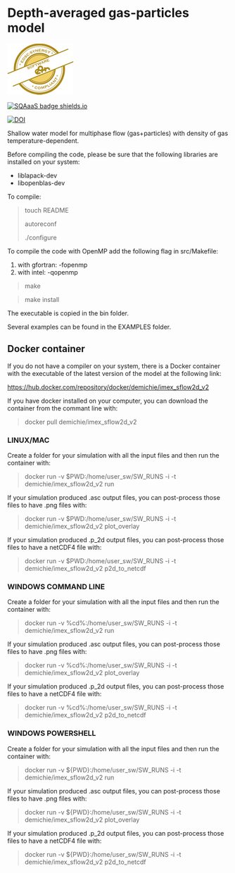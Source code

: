 # Depth-averaged gas-particles model

[![SQAaaS badge](https://github.com/EOSC-synergy/SQAaaS/raw/master/badges/badges_150x116/badge_software_gold.png)](https://api.eu.badgr.io/public/assertions/VYyqk62SQfq4Hx1E3CsHHg "SQAaaS gold badge achieved")

[![SQAaaS badge shields.io](https://img.shields.io/badge/sqaaas%20software-gold-yellow)](https://api.eu.badgr.io/public/assertions/VYyqk62SQfq4Hx1E3CsHHg "SQAaaS gold badge achieved")

[![DOI](https://zenodo.org/badge/218571198.svg)](https://zenodo.org/doi/10.5281/zenodo.7476736)

Shallow water model for multiphase flow (gas+particles) with density of gas
temperature-dependent.

Before compiling the code, please be sure that the following libraries are
installed on your system:

- liblapack-dev
- libopenblas-dev

To compile:

> touch README
>
> autoreconf
>
> ./configure

To compile the code with OpenMP add the following flag in src/Makefile:
1) with gfortran: -fopenmp
2) with intel: -qopenmp

> make

> make install

The executable is copied in the bin folder.

Several examples can be found in the EXAMPLES folder.

## Docker container

If you do not have a compiler on your system, there is a Docker container
with the executable of the latest version of the model at the following
link:

<https://hub.docker.com/repository/docker/demichie/imex_sflow2d_v2>

If you have docker installed on your computer, you can download the container
from the commant line with:

> docker pull demichie/imex_sflow2d_v2

### LINUX/MAC

Create a folder for your simulation with all the input files and then run the
container with:

> docker run -v $PWD:/home/user_sw/SW_RUNS -i -t demichie/imex_sflow2d_v2 run

If your simulation produced .asc output files, you can post-process those
files to have .png files with:

> docker run -v $PWD:/home/user_sw/SW_RUNS -i -t demichie/imex_sflow2d_v2 plot_overlay

If your simulation produced .p_2d output files, you can post-process those
files to have a netCDF4 file with:

> docker run -v $PWD:/home/user_sw/SW_RUNS -i -t demichie/imex_sflow2d_v2 p2d_to_netcdf

### WINDOWS COMMAND LINE

Create a folder for your simulation with all the input files and then run
the container with:

> docker run -v %cd%:/home/user_sw/SW_RUNS -i -t demichie/imex_sflow2d_v2 run

If your simulation produced .asc output files, you can post-process those
files to have .png files with:

> docker run -v %cd%:/home/user_sw/SW_RUNS -i -t demichie/imex_sflow2d_v2 plot_overlay

If your simulation produced .p_2d output files, you can post-process those
files to have a netCDF4 file with:

> docker run -v %cd%:/home/user_sw/SW_RUNS -i -t demichie/imex_sflow2d_v2 p2d_to_netcdf

### WINDOWS POWERSHELL

Create a folder for your simulation with all the input files and then run
the container with:

> docker run -v ${PWD}:/home/user_sw/SW_RUNS -i -t demichie/imex_sflow2d_v2 run

If your simulation produced .asc output files, you can post-process those
files to have .png files with:

> docker run -v ${PWD}:/home/user_sw/SW_RUNS -i -t demichie/imex_sflow2d_v2 plot_overlay

If your simulation produced .p_2d output files, you can post-process those
files to have a netCDF4 file with:

> docker run -v ${PWD}:/home/user_sw/SW_RUNS -i -t demichie/imex_sflow2d_v2 p2d_to_netcdf

